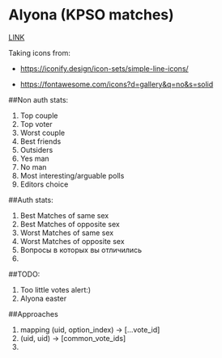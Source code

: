 # Alyona (KPSO matches)

[LINK](https://xmanatee.github.io/alyona)

Taking icons from:

* https://iconify.design/icon-sets/simple-line-icons/

* https://fontawesome.com/icons?d=gallery&q=no&s=solid

##Non auth stats:

1) Top couple
2) Top voter
3) Worst couple
4) Best friends
5) Outsiders
6) Yes man
7) No man
8) Most interesting/arguable polls
9) Editors choice



##Auth stats:

1) Best Matches of same sex
1) Best Matches of opposite sex
3) Worst Matches of same sex
4) Worst Matches of opposite sex
5) Вопросы в которых вы отличились
6) 


##TODO:
1) Too little votes alert:)
2) Alyona easter


##Approaches

1) mapping (uid, option_index) -> [...vote_id]
2) (uid, uid) -> [common_vote_ids]
3) 
